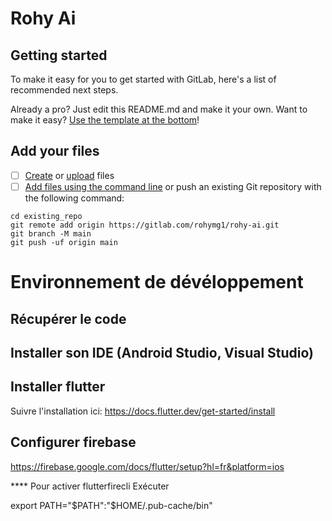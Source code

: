 # Rohy Ai

## Getting started

To make it easy for you to get started with GitLab, here's a list of recommended next steps.

Already a pro? Just edit this README.md and make it your own. Want to make it easy? [Use the template at the bottom](#editing-this-readme)!

## Add your files

- [ ] [Create](https://docs.gitlab.com/ee/user/project/repository/web_editor.html#create-a-file) or [upload](https://docs.gitlab.com/ee/user/project/repository/web_editor.html#upload-a-file) files
- [ ] [Add files using the command line](https://docs.gitlab.com/ee/gitlab-basics/add-file.html#add-a-file-using-the-command-line) or push an existing Git repository with the following command:

```
cd existing_repo
git remote add origin https://gitlab.com/rohymg1/rohy-ai.git
git branch -M main
git push -uf origin main
```

# Environnement de dévéloppement

## Récupérer le code

## Installer son IDE (Android Studio, Visual Studio)

## Installer flutter
Suivre l'installation ici: https://docs.flutter.dev/get-started/install

## Configurer firebase
https://firebase.google.com/docs/flutter/setup?hl=fr&platform=ios

**** Pour activer flutterfirecli
Exécuter

export PATH="$PATH":"$HOME/.pub-cache/bin"



